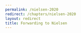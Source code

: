 ```yaml
---
permalink: /nielsen-2020
redirect: /chapters/nielsen-2020
layout: redirect
title: Forwarding to Nielsen
---
```

